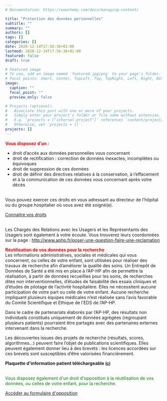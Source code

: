 ```yaml
---
# Documentation: https://wowchemy.com/docs/managing-content/

title: "Protection des données personnelles"
subtitle: ""
summary: ""
authors: []
tags: []
categories: []
date: 2020-12-14T17:56:36+01:00
lastmod: 2020-12-14T17:56:36+01:00
featured: false
draft: true

# Featured image
# To use, add an image named `featured.jpg/png` to your page's folder.
# Focal points: Smart, Center, TopLeft, Top, TopRight, Left, Right, BottomLeft, Bottom, BottomRight.
image:
  caption: ""
  focal_point: ""
  preview_only: false

# Projects (optional).
#   Associate this post with one or more of your projects.
#   Simply enter your project's folder or file name without extension.
#   E.g. `projects = ["internal-project"]` references `content/project/deep-learning/index.md`.
#   Otherwise, set `projects = []`.
projects: []
---
```


<span style="color:red">**Vous disposez d’un :**</span>
- droit d’accès aux données personnelles vous concernant  
- droit de rectification : correction de données inexactes, incomplètes ou équivoques  
- droit de suppression de ces données  
- droit de définir des directives relatives à la conservation, à l’effacement et à la communication de ces données vous concernant après votre décès  
  
<br>
Vous pouvez exercer ces droits en vous adressant au directeur de l’hôpital ou du groupe hospitalier où vous avez été soigné(e).  
  
[Connaitre vos droits](https://www.aphp.fr/protection-des-donnees-personnelles)  
  
  
<br> Les Chargés des Relations avec les Usagers et les Représentants des Usagers sont également à votre écoute. Vous trouverez leurs coordonnées sur la page : http://www.aphp.fr/poser-une-question-faire-une-reclamation  
  
<span style="color:red">**Réutilisation de vos données pour la recherche**</span>  
Les informations administratives, sociales et médicales qui vous concernent, ou celles de votre enfant, sont utilisées pour réaliser des travaux de recherche afin d’améliorer la qualité des soins. Un Entrepôt de Données de Santé a été mis en place à l’AP-HP afin de permettre la réalisation, à partir de données recueillies pour les soins, de recherches dites non interventionnelles, d’études de faisabilité des essais cliniques et d’études de pilotage de l’activité hospitalière. Elles ne nécessitent aucune participation de votre part ou celle de votre enfant. Aucune recherche impliquant plusieurs équipes médicales  n’est réalisée sans l’avis favorable du Comité Scientifique et Ethique de l’EDS de l’AP-HP.  
  
Dans le cadre de partenariats élaborés par l’AP-HP, des résultats non individuels constitués uniquement de données agrégées (regroupant plusieurs patients) pourraient être partagés avec des partenaires externes intervenant dans la recherche.  
  
Les découvertes issues des projets de recherche (résultats, scores, algorithmes...) peuvent faire l’objet de publications scientifiques. Elles peuvent également donner lieu à des brevets : les  licences accordées sur ces brevets sont susceptibles d’être valorisées financièrement.  
  
**Plaquette d'information patient téléchargeable** [**ici**](https://fr.calameo.com/read/004021827e1967eabaffa)    
  
<br>  
<span style="color:green">Vous disposez également d'un droit d'opposition à la réutilisation de vos données, ou celles de votre enfant, pour la recherche.</span>  
  
   
[Accéder au formulaire d'opposition](https://eds.aphp.fr/patient/vos-droits/opposition#no-back)     



